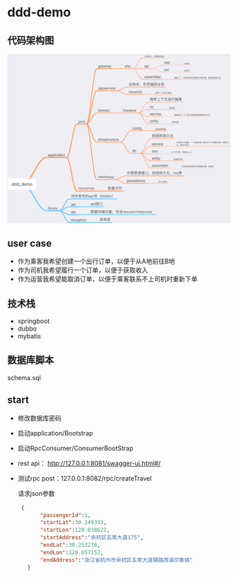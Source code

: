 # ddd-demo
## 代码架构图
![image](https://github.com/toby1024/ddd-demo/blob/master/doc/image/ddd_demo.png)

## user case
- 作为乘客我希望创建一个出行订单，以便于从A地前往B地
- 作为司机我希望履行一个订单，以便于获取收入
- 作为运营我希望能取消订单，以便于乘客联系不上司机时重新下单

## 技术栈
- springboot
- dubbo
- mybatis

## 数据库脚本
schema.sql

## start
- 修改数据库密码
- 启动application/Bootstrap
- 启动RpcConsumer/ConsumerBootStrap
- rest api： http://127.0.0.1:8081/swagger-ui.html#/
- 测试rpc post：127.0.0.1:8082/rpc/createTravel
   
   请求json参数
   ```json
    {
          "passengerId":1,
          "startLat":30.249333,
          "startLon":120.038622,
          "startAddress":"余杭区五常大道175",
          "endLat":30.253276,
          "endLon":120.057152,
          "endAddress":"浙江省杭州市余杭区五常大道辅路西溪印象城"
      }
  ```
   